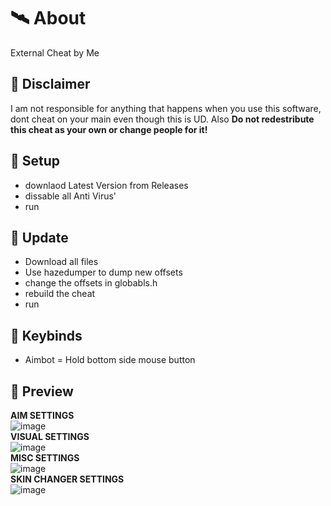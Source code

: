 ﻿# 🛰 About
External Cheat by Me

## 🗿 Disclaimer
I am not responsible for anything that happens when you use this software,
dont cheat on your main even though this is UD. Also **Do not redestribute
this cheat as your own or change people for it!**

## 🌌 Setup
- downlaod Latest Version from Releases
- dissable all Anti Virus'
- run

## 🎉 Update
- Download all files
- Use hazedumper to dump new offsets
- change the offsets in globabls.h
- rebuild the cheat
- run
 
 ## 🔑 Keybinds
 
 - Aimbot = Hold bottom side mouse button
 
 ## 📸 Preview
 
 **AIM SETTINGS**<br>
 ![image](https://user-images.githubusercontent.com/90538451/166931063-2201b2fc-897b-4024-b4e0-9b3d24c78b49.png)<br>
 **VISUAL SETTINGS**<br>
![image](https://user-images.githubusercontent.com/90538451/166931133-958240bc-0547-4d09-aed3-c64183848962.png)<br>
**MISC SETTINGS**<br>
![image](https://user-images.githubusercontent.com/90538451/166931226-1f2a2098-3813-417a-b777-b838eaea4d10.png)<br>
**SKIN CHANGER SETTINGS**<br>
![image](https://user-images.githubusercontent.com/90538451/166931279-0fe9a479-1f3c-4b26-87eb-220d78c50064.png)<br>

 
 
